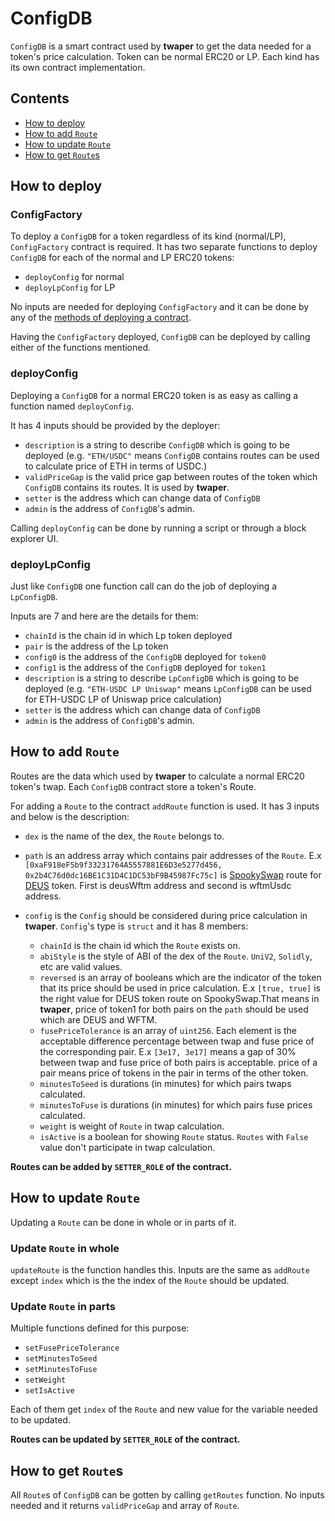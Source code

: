 # ConfigDB

`ConfigDB` is a smart contract used by **twaper** to get the data needed for a token's price calculation. Token can be normal ERC20 or LP. Each kind has its own contract implementation.

## Contents

- [How to deploy](#how-to-deploy)
- [How to add `Route`](#how-to-add-route)
- [How to update `Route`](#how-to-update-route)
- [How to get `Route`s](#how-to-get-routes)

## How to deploy

### ConfigFactory

To deploy a `ConfigDB` for a token regardless of its kind (normal/LP), `ConfigFactory` contract is required. It has two separate functions to deploy `ConfigDB` for each of the normal and LP ERC20 tokens:

- `deployConfig` for normal
- `deployLpConfig` for LP

No inputs are needed for deploying `ConfigFactory` and it can be done by any of the [methods of deploying a contract](https://ethereum.org/en/developers/docs/smart-contracts/deploying/#:~:text=To%20deploy%20a%20smart%20contract,contract%20without%20specifying%20any%20recipient.).

Having the `ConfigFactory` deployed, `ConfigDB` can be deployed by calling either of the functions mentioned.

### deployConfig

Deploying a `ConfigDB` for a normal ERC20 token is as easy as calling a function named `deployConfig`.

It has 4 inputs should be provided by the deployer:

- `description` is a string to describe `ConfigDB` which is going to be deployed (e.g. `"ETH/USDC"` means `ConfigDB` contains routes can be used to calculate price of ETH in terms of USDC.)
- `validPriceGap` is the valid price gap between routes of the token which `ConfigDB` contains its routes. It is used by **twaper**.
- `setter` is the address which can change data of `ConfigDB`
- `admin` is the address of `ConfigDB`'s admin.

Calling `deployConfig` can be done by running a script or through a block explorer UI.

### deployLpConfig

Just like `ConfigDB` one function call can do the job of deploying a `LpConfigDB`.

Inputs are 7 and here are the details for them:

- `chainId` is the chain id in which Lp token deployed
- `pair` is the address of the Lp token
- `config0` is the address of the `ConfigDB` deployed for `token0`
- `config1` is the address of the `ConfigDB` deployed for `token1`
- `description` is a string to describe `LpConfigDB` which is going to be deployed (e.g. `"ETH-USDC LP Uniswap"` means `LpConfigDB` can be used for ETH-USDC LP of Uniswap price calculation)
- `setter` is the address which can change data of `ConfigDB`
- `admin` is the address of `ConfigDB`'s admin.

## How to add `Route`

Routes are the data which used by **twaper** to calculate a normal ERC20 token's twap. Each `ConfigDB` contract store a token's Route.

For adding a `Route` to the contract `addRoute` function is used. It has 3 inputs and below is the description:

- `dex` is the name of the dex, the `Route` belongs to.
- `path` is an address array which contains pair addresses of the `Route`. E.x `[0xaF918eF5b9f33231764A5557881E6D3e5277d456, 0x2b4C76d0dc16BE1C31D4C1DC53bF9B45987Fc75c]` is [SpookySwap](https://spooky.fi/#/) route for [DEUS](https://deus.finance/) token. First is deusWftm address and second is wftmUsdc address.
- `config` is the `Config` should be considered during price calculation in **twaper**. `Config`'s type is `struct` and it has 8 members:

  - `chainId` is the chain id which the `Route` exists on.
  - `abiStyle` is the style of ABI of the dex of the `Route`. `UniV2`, `Solidly`, etc are valid values.
  - `reversed` is an array of booleans which are the indicator of the token that its price should be used in price calculation. E.x `[true, true]` is the right value for DEUS token route on SpookySwap.That means in **twaper**, price of token1 for both pairs on the `path` should be used which are DEUS and WFTM.
  - `fusePriceTolerance` is an array of `uint256`. Each element is the acceptable difference percentage between twap and fuse price of the corresponding pair. E.x `[3e17, 3e17]` means a gap of 30% between twap and fuse price of both pairs is acceptable. price of a pair means price of tokens in the pair in terms of the other token.
  - `minutesToSeed` is durations (in minutes) for which pairs twaps calculated.
  - `minutesToFuse` is durations (in minutes) for which pairs fuse prices calculated.
  - `weight` is weight of `Route` in twap calculation.
  - `isActive` is a boolean for showing `Route` status. `Routes` with `False` value don't participate in twap calculation.

**Routes can be added by `SETTER_ROLE` of the contract.**

## How to update `Route`

Updating a `Route` can be done in whole or in parts of it.

### Update `Route` in whole

`updateRoute` is the function handles this. Inputs are the same as `addRoute` except `index` which is the the index of the `Route` should be updated.

### Update `Route` in parts

Multiple functions defined for this purpose:

- `setFusePriceTolerance`
- `setMinutesToSeed`
- `setMinutesToFuse`
- `setWeight`
- `setIsActive`

Each of them get `index` of the `Route` and new value for the variable needed to be updated.

**Routes can be updated by `SETTER_ROLE` of the contract.**

## How to get `Route`s

All `Route`s of `ConfigDB` can be gotten by calling `getRoutes` function. No inputs needed and it returns `validPriceGap` and array of `Route`.
